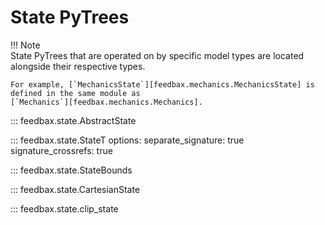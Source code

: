 # State PyTrees

!!! Note    
    State PyTrees that are operated on by specific model types are located alongside their respective types. 
    
    For example, [`MechanicsState`][feedbax.mechanics.MechanicsState] is defined in the same module as 
    [`Mechanics`][feedbax.mechanics.Mechanics].

::: feedbax.state.AbstractState

::: feedbax.state.StateT
    options:
        separate_signature: true
        signature_crossrefs: true

::: feedbax.state.StateBounds

::: feedbax.state.CartesianState

::: feedbax.state.clip_state
